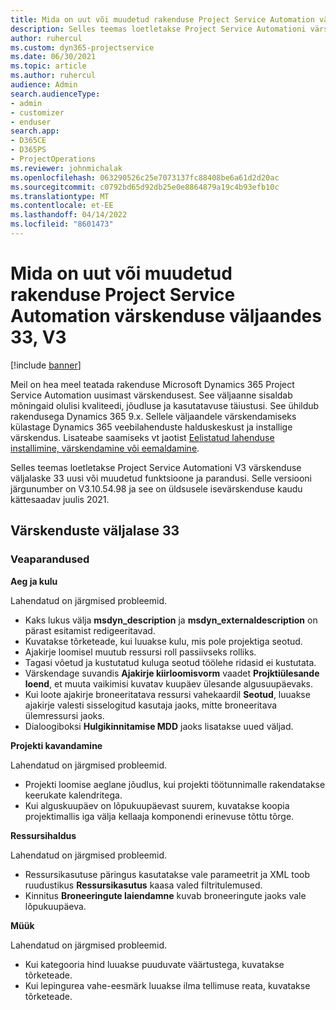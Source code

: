 ```yaml
---
title: Mida on uut või muudetud rakenduse Project Service Automation värskenduse väljaandes 33, V3
description: Selles teemas loetletakse Project Service Automationi värskenduse väljalaske 33, V3 saadaolevaid funktsioone ja parandusi.
author: ruhercul
ms.custom: dyn365-projectservice
ms.date: 06/30/2021
ms.topic: article
ms.author: ruhercul
audience: Admin
search.audienceType:
- admin
- customizer
- enduser
search.app:
- D365CE
- D365PS
- ProjectOperations
ms.reviewer: johnmichalak
ms.openlocfilehash: 063290526c25e7073137fc88408be6a61d2d20ac
ms.sourcegitcommit: c0792bd65d92db25e0e8864879a19c4b93efb10c
ms.translationtype: MT
ms.contentlocale: et-EE
ms.lasthandoff: 04/14/2022
ms.locfileid: "8601473"
---
```

# <a name="whats-new-or-changed-in-project-service-automation-update-release-33-v3"></a>Mida on uut või muudetud rakenduse Project Service Automation värskenduse väljaandes 33, V3

[!include [banner](../includes/psa-now-project-operations.md)]

Meil on hea meel teatada rakenduse Microsoft Dynamics 365 Project Service Automation uusimast värskendusest. See väljaanne sisaldab mõningaid olulisi kvaliteedi, jõudluse ja kasutatavuse täiustusi. See ühildub rakendusega Dynamics 365 9.x. Sellele väljaandele värskendamiseks külastage Dynamics 365 veebilahenduste halduskeskust ja installige värskendus. Lisateabe saamiseks vt jaotist [Eelistatud lahenduse installimine, värskendamine või eemaldamine](/power-platform/admin/install-remove-preferred-solution).

Selles teemas loetletakse Project Service Automationi V3 värskenduse väljalaske 33 uusi või muudetud funktsioone ja parandusi. Selle versiooni järgunumber on V3.10.54.98 ja see on üldsusele isevärskenduse kaudu kättesaadav juulis 2021.

## <a name="update-release-33"></a>Värskenduste väljalase 33

### <a name="bug-fixes"></a>Veaparandused

**Aeg ja kulu**

Lahendatud on järgmised probleemid.

- Kaks lukus välja **msdyn_description** ja **msdyn_externaldescription** on pärast esitamist redigeeritavad.
- Kuvatakse tõrketeade, kui luuakse kulu, mis pole projektiga seotud.
- Ajakirje loomisel muutub ressursi roll passiivseks rolliks.
- Tagasi võetud ja kustutatud kuluga seotud töölehe ridasid ei kustutata.
- Värskendage suvandis **Ajakirje kiirloomisvorm** vaadet **Projktiülesande loend**, et muuta vaikimisi kuvatav kuupäev ülesande algusuupäevaks.
- Kui loote ajakirje broneeritatava ressursi vahekaardil **Seotud**, luuakse ajakirje valesti sisselogitud kasutaja jaoks, mitte broneeritava ülemressursi jaoks.
- Dialoogiboksi **Hulgikinnitamise MDD** jaoks lisatakse uued väljad.

**Projekti kavandamine**

Lahendatud on järgmised probleemid.
- Projekti loomise aeglane jõudlus, kui projekti töötunnimalle rakendatakse keerukate kalendritega.
- Kui alguskuupäev on lõpukuupäevast suurem, kuvatakse koopia projektimallis iga välja kellaaja komponendi erinevuse tõttu tõrge.

**Ressursihaldus**

Lahendatud on järgmised probleemid.
- Ressursikasutuse päringus kasutatakse vale parameetrit ja XML toob ruudustikus **Ressursikasutus** kaasa valed filtritulemused.
- Kinnitus **Broneeringute laiendamne** kuvab broneeringute jaoks vale lõpukuupäeva.

**Müük**

Lahendatud on järgmised probleemid.
- Kui kategooria hind luuakse puuduvate väärtustega, kuvatakse tõrketeade.
- Kui lepingurea vahe-eesmärk luuakse ilma tellimuse reata, kuvatakse tõrketeade.
